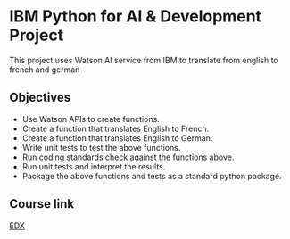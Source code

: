 # IBM Python for AI & Development Project
This project uses Watson AI service from IBM to translate from english to french and german

## Objectives

- Use Watson APIs to create functions.
- Create a function that translates English to French.
- Create a function that translates English to German.
- Write unit tests to test the above functions.
- Run coding standards check against the functions above.
- Run unit tests and interpret the results.
- Package the above functions and tests as a standard python package.

## Course link
[EDX](https://www.edx.org/course/python-project-for-ai-application-development-course-v1ibmpy0222en1t2021?utm_medium=social&utm_campaign=social-sharing-db&utm_source=twitter)
